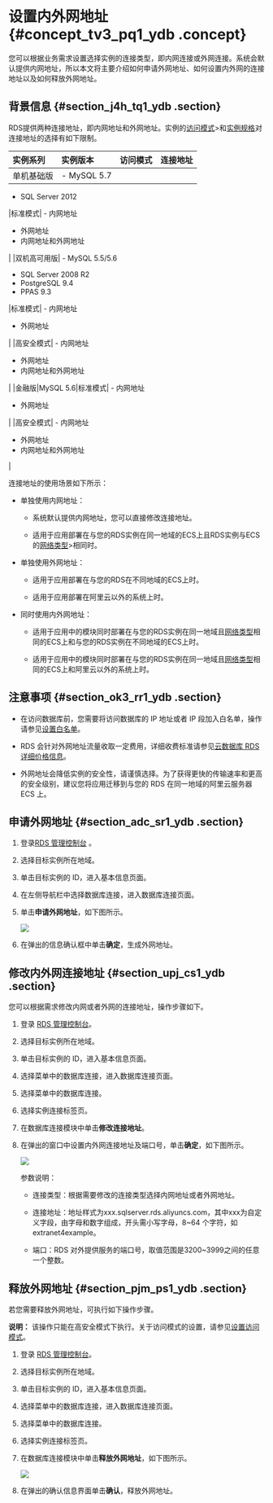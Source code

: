 # 设置内外网地址 {#concept_tv3_pq1_ydb .concept}

您可以根据业务需求设置选择实例的连接类型，即内网连接或外网连接。系统会默认提供内网地址，所以本文将主要介绍如何申请外网地址、如何设置内外网的连接地址以及如何释放外网地址。

## 背景信息 {#section_j4h_tq1_ydb .section}

RDS提供两种连接地址，即内网地址和外网地址。实例的[访问模式](intl.zh-CN/用户指南/网络管理/设置访问模式.md#)\>和[实例规格](../../../../intl.zh-CN/产品简介/实例规格/实例规格表.md)对连接地址的选择有如下限制。

|实例系列|实例版本|访问模式|连接地址|
|:---|:---|:---|:---|
|单机基础版| -   MySQL 5.7
-   SQL Server 2012

 |标准模式| -   内网地址
-   外网地址
-   内网地址和外网地址

 |
|双机高可用版| -   MySQL 5.5/5.6
-   SQL Server 2008 R2
-   PostgreSQL 9.4
-   PPAS 9.3

 |标准模式| -   内网地址
-   外网地址

 |
|高安全模式| -   内网地址
-   外网地址
-   内网地址和外网地址

 |
|金融版|MySQL 5.6|标准模式| -   内网地址
-   外网地址

 |
|高安全模式| -   内网地址
-   外网地址
-   内网地址和外网地址

 |

连接地址的使用场景如下所示：

-   单独使用内网地址：

    -   系统默认提供内网地址，您可以直接修改连接地址。

    -   适用于应用部署在与您的RDS实例在同一地域的ECS上且RDS实例与ECS的[网络类型](intl.zh-CN/用户指南/网络管理/设置网络类型.md#)\>相同时。

-   单独使用外网地址：

    -   适用于应用部署在与您的RDS在不同地域的ECS上时。

    -   适用于应用部署在阿里云以外的系统上时。

-   同时使用内外网地址：

    -   适用于应用中的模块同时部署在与您的RDS实例在同一地域且[网络类型](intl.zh-CN/用户指南/网络管理/设置网络类型.md#)相同的ECS上和与您的RDS实例在不同地域的ECS上时。

    -   适用于应用中的模块同时部署在与您的RDS实例在同一地域且[网络类型](intl.zh-CN/用户指南/网络管理/设置网络类型.md#)相同的ECS上和阿里云以外的系统上时。


## 注意事项 {#section_ok3_rr1_ydb .section}

-   在访问数据库前，您需要将访问数据库的 IP 地址或者 IP 段加入白名单，操作请参见[设置白名单](intl.zh-CN/用户指南/安全管理/设置白名单.md#)。

-   RDS 会针对外网地址流量收取一定费用，详细收费标准请参见[云数据库 RDS 详细价格信息](https://www.alibabacloud.com/product/apsaradb-for-rds?spm=a3c0i.7938564.220486.3.FrsJgg#pricing)。

-   外网地址会降低实例的安全性，请谨慎选择。为了获得更快的传输速率和更高的安全级别，建议您将应用迁移到与您的 RDS 在同一地域的阿里云服务器 ECS 上。


## 申请外网地址 {#section_adc_sr1_ydb .section}

1.  登录[RDS 管理控制台](https://rds.console.aliyun.com/) 。
2.  选择目标实例所在地域。
3.  单击目标实例的 ID，进入基本信息页面。
4.  在左侧导航栏中选择数据库连接，进入数据库连接页面。
5.  单击**申请外网地址**，如下图所示。

    ![](http://static-aliyun-doc.oss-cn-hangzhou.aliyuncs.com/assets/img/7945/3991_zh-CN.png)

6.  在弹出的信息确认框中单击**确定**，生成外网地址。

## 修改内外网连接地址 {#section_upj_cs1_ydb .section}

您可以根据需求修改内网或者外网的连接地址，操作步骤如下。

1.  登录 [RDS 管理控制台](https://rds.console.aliyun.com/)。
2.  选择目标实例所在地域。
3.  单击目标实例的 ID，进入基本信息页面。
4.  选择菜单中的数据库连接，进入数据库连接页面。
5.  选择菜单中的数据库连接。
6.  选择实例连接标签页。
7.  在数据库连接模块中单击**修改连接地址**。
8.  在弹出的窗口中设置内外网连接地址及端口号，单击**确定**，如下图所示。

    ![](http://static-aliyun-doc.oss-cn-hangzhou.aliyuncs.com/assets/img/7945/3992_zh-CN.png)

    参数说明：

    -   连接类型：根据需要修改的连接类型选择内网地址或者外网地址。

    -   连接地址：地址样式为xxx.sqlserver.rds.aliyuncs.com，其中xxx为自定义字段，由字母和数字组成，开头需小写字母，8~64 个字符，如extranet4example。

    -   端口：RDS 对外提供服务的端口号，取值范围是3200~3999之间的任意一个整数。


## 释放外网地址 {#section_pjm_ps1_ydb .section}

若您需要释放外网地址，可执行如下操作步骤。

**说明：** 该操作只能在高安全模式下执行。关于访问模式的设置，请参见[设置访问模式](intl.zh-CN/用户指南/网络管理/设置访问模式.md#)。

1.  登录 [RDS 管理控制台](https://rds.console.aliyun.com/)。
2.  选择目标实例所在地域。
3.  单击目标实例的 ID，进入基本信息页面。
4.  选择菜单中的数据库连接，进入数据库连接页面。
5.  选择菜单中的数据库连接。
6.  选择实例连接标签页。
7.  在数据库连接模块中单击**释放外网地址**，如下图所示。

    ![](http://static-aliyun-doc.oss-cn-hangzhou.aliyuncs.com/assets/img/7945/3993_zh-CN.png)

8.  在弹出的确认信息界面单击**确认**，释放外网地址。

